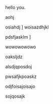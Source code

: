 hello you.


aohj


osiahdj
]
woisazdhjkl

pdsfjasklm
]

wowowowowo


oaksljdz


alsdjqposdoj

pwsafjkpoaskz


odjfoisajoisajo

sojqosajk
